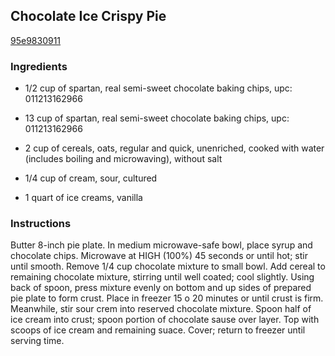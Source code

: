 ## Chocolate Ice Crispy Pie

[95e9830911](https://recipeland.com/recipe/v/chocolate-ice-crispy-pie-35543)

### Ingredients

 - 1/2 cup of spartan, real semi-sweet chocolate baking chips, upc: 011213162966

 - 13 cup of spartan, real semi-sweet chocolate baking chips, upc: 011213162966

 - 2 cup of cereals, oats, regular and quick, unenriched, cooked with water (includes boiling and microwaving), without salt

 - 1/4 cup of cream, sour, cultured

 - 1 quart of ice creams, vanilla

### Instructions

Butter 8-inch pie plate. In medium microwave-safe bowl, place syrup and chocolate chips. Microwave at HIGH (100%) 45 seconds or until hot; stir until smooth. Remove 1/4 cup chocolate mixture to small bowl. Add cereal to remaining chocolate mixture, stirring until well coated; cool slightly. Using back of spoon, press mixture evenly on bottom and up sides of prepared pie plate to form crust. Place in freezer 15 o 20 minutes or until crust is firm. Meanwhile, stir sour crem into reserved chocolate mixture. Spoon half of ice cream into crust; spoon portion of chocolate sause over layer. Top with scoops of ice cream and remaining suace. Cover; return to freezer until serving time.